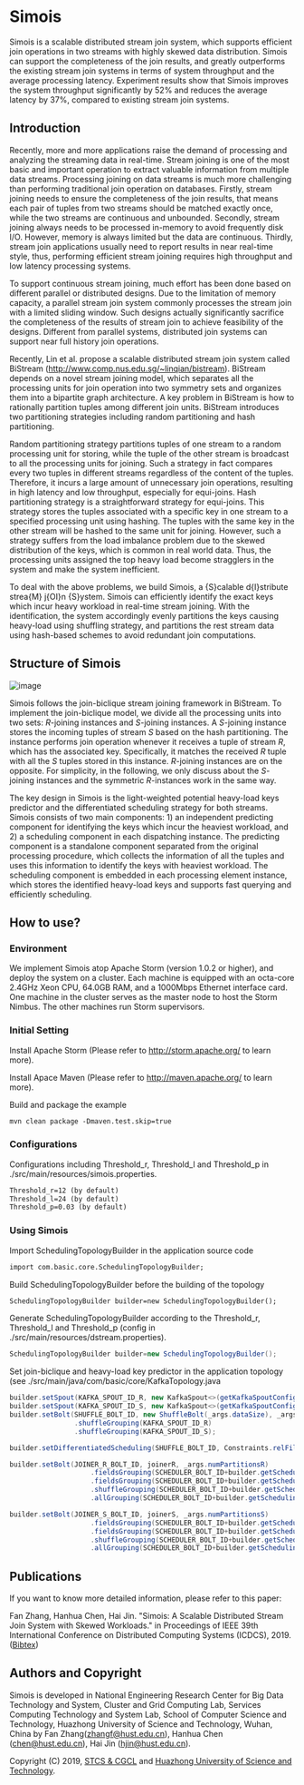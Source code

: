 # Simois

Simois is a scalable distributed stream join system, which supports efficient join operations in two streams with highly skewed data distribution. Simois can support the completeness of the join results, and greatly outperforms the existing stream join systems in terms of system throughput and the average processing latency. Experiment results show that Simois improves the system throughput significantly by 52% and reduces the average latency by 37%, compared to existing stream join systems.


## Introduction

Recently, more and more applications raise the demand of processing and analyzing the streaming data in real-time. Stream joining is one of the most basic and important operation to extract valuable information from multiple data streams. Processing joining on data streams is much more challenging than performing traditional join operation on databases. Firstly, stream joining needs to ensure the completeness of the join results, that means each pair of tuples from two streams should be matched exactly once, while the two streams are continuous and unbounded. Secondly, stream joining always needs to be processed in-memory to avoid frequently disk I/O. However, memory is always limited but the data are continuous. Thirdly, stream join applications usually need to report results in near real-time style, thus, performing efficient stream joining requires high throughput and low latency processing systems.

To support continuous stream joining, much effort has been done based on different parallel or distributed designs. Due to the limitation of memory capacity, a parallel stream join system commonly processes the stream join with a limited sliding window. Such designs actually significantly sacrifice the completeness of the results of stream join to achieve feasibility of the designs. Different from parallel systems, distributed join systems can support near full history join operations. 

Recently, Lin et al. propose a scalable distributed stream join system called BiStream (http://www.comp.nus.edu.sg/~linqian/bistream). BiStream depends on a novel stream joining model, which separates all the processing units for join operation into two symmetry sets and organizes them into a bipartite graph architecture. A key problem in BiStream is how to rationally partition tuples among different join units. BiStream introduces two partitioning strategies including random partitioning and hash partitioning. 

Random partitioning strategy partitions tuples of one stream to a random processing unit for storing, while the tuple of the other stream is broadcast to all the processing units for joining. Such a strategy in fact compares every two tuples in different streams regardless of the content of the tuples. Therefore, it incurs a large amount of unnecessary join operations, resulting in high latency and low throughput, especially for equi-joins. Hash partitioning strategy is a straightforward strategy for equi-joins. This strategy stores the tuples associated with a specific key in one stream to a specified processing unit using hashing. The tuples with the same key in the other stream will be hashed to the same unit for joining. However, such a strategy suffers from the load imbalance problem due to the skewed distribution of the keys, which is common in real world data. Thus, the processing units assigned the top heavy load become stragglers in the system and make the system inefficient.

To deal with the above problems, we build Simois, a {S}calable d{I}stribute strea{M} j{OI}n {S}ystem. Simois can efficiently identify the exact keys which incur heavy workload in real-time stream joining. With the identification, the system accordingly evenly partitions the keys causing heavy-load using shuffling strategy, and partitions the rest stream data using hash-based schemes to avoid redundant join computations.

## Structure of Simois

![image](https://github.com/DStream-Storm/Simois/blob/master/src/main/SimoisStructure.png)

Simois follows the join-biclique stream joining framework in BiStream. To implement the join-biclique model, we divide all the processing units into two sets: $R$-joining instances and $S$-joining instances. A $S$-joining instance stores the incoming tuples of stream $S$ based on the hash partitioning. The instance performs join operation whenever it receives a tuple of stream $R$, which has the associated key. Specifically, it matches the received $R$ tuple with all the $S$ tuples stored in this instance. $R$-joining instances are on the opposite. For simplicity, in the following, we only discuss about the $S$-joining instances and the symmetric $R$-instances work in the same way.

The key design in Simois is the light-weighted potential heavy-load keys predictor and the differentiated scheduling strategy for both streams. Simois consists of two main components: 1) an independent predicting component for identifying the keys which incur the heaviest workload, and 2) a scheduling component in each dispatching instance. The predicting component is a standalone component separated from the original processing procedure, which collects the information of all the tuples and uses this information to identify the keys with heaviest workload. The scheduling component is embedded in each processing element instance, which stores the identified heavy-load keys and supports fast querying and efficiently scheduling.


## How to use?

### Environment

We implement Simois atop Apache Storm (version 1.0.2 or higher), and deploy the system on a cluster. Each machine is equipped with an octa-core 2.4GHz Xeon CPU, 64.0GB RAM, and a 1000Mbps Ethernet interface card. One machine in the cluster serves as the master node to host the Storm Nimbus. The other machines run Storm supervisors.

### Initial Setting

Install Apache Storm (Please refer to http://storm.apache.org/ to learn more).

Install Apace Maven (Please refer to http://maven.apache.org/ to learn more).

Build and package the example

```txt
mvn clean package -Dmaven.test.skip=true
```

### Configurations

Configurations including Threshold_r, Threshold_l and Threshold_p in ./src/main/resources/simois.properties.

```txt
Threshold_r=12 (by default)
Threshold_l=24 (by default)
Threshold_p=0.03 (by default)
```

### Using Simois

Import SchedulingTopologyBuilder in the application source code

```txt
import com.basic.core.SchedulingTopologyBuilder;
```

Build SchedulingTopologyBuilder before the building of the topology

```txt
SchedulingTopologyBuilder builder=new SchedulingTopologyBuilder();
```

Generate SchedulingTopologyBuilder according to the Threshold_r, Threshold_l and Threshold_p (config in ./src/main/resources/dstream.properties).

```java
SchedulingTopologyBuilder builder=new SchedulingTopologyBuilder();
```

Set join-biclique and heavy-load key predictor in the application topology (see ./src/main/java/com/basic/core/KafkaTopology.java

```java
builder.setSpout(KAFKA_SPOUT_ID_R, new KafkaSpout<>(getKafkaSpoutConfig(KAFKA_BROKER, "didiOrder" + _args.dataSize, _args.groupid)), _args.numKafkaSpouts);
builder.setSpout(KAFKA_SPOUT_ID_S, new KafkaSpout<>(getKafkaSpoutConfig(KAFKA_BROKER, "didiGps" + _args.dataSize, _args.groupid)), _args.numKafkaSpouts);
builder.setBolt(SHUFFLE_BOLT_ID, new ShuffleBolt(_args.dataSize), _args.numShufflers)
                .shuffleGrouping(KAFKA_SPOUT_ID_R)
                .shuffleGrouping(KAFKA_SPOUT_ID_S);

builder.setDifferentiatedScheduling(SHUFFLE_BOLT_ID, Constraints.relFileds, Constraints.wordFileds);

builder.setBolt(JOINER_R_BOLT_ID, joinerR, _args.numPartitionsR)
                    .fieldsGrouping(SCHEDULER_BOLT_ID+builder.getSchedulingNum(), Constraints.nohotRFileds, new Fields(Constraints.wordFileds))
                    .fieldsGrouping(SCHEDULER_BOLT_ID+builder.getSchedulingNum(), Constraints.nohotSFileds, new Fields(Constraints.wordFileds))
                    .shuffleGrouping(SCHEDULER_BOLT_ID+builder.getSchedulingNum(), Constraints.hotRFileds)
                    .allGrouping(SCHEDULER_BOLT_ID+builder.getSchedulingNum(), Constraints.hotSFileds);

builder.setBolt(JOINER_S_BOLT_ID, joinerS, _args.numPartitionsS)
                    .fieldsGrouping(SCHEDULER_BOLT_ID+builder.getSchedulingNum(), Constraints.nohotSFileds, new Fields(Constraints.wordFileds))
                    .fieldsGrouping(SCHEDULER_BOLT_ID+builder.getSchedulingNum(), Constraints.nohotRFileds, new Fields(Constraints.wordFileds))
                    .shuffleGrouping(SCHEDULER_BOLT_ID+builder.getSchedulingNum(), Constraints.hotSFileds)
                    .allGrouping(SCHEDULER_BOLT_ID+builder.getSchedulingNum(), Constraints.hotRFileds);
```

## Publications

If you want to know more detailed information, please refer to this paper:

Fan Zhang, Hanhua Chen, Hai Jin. "Simois: A Scalable Distributed Stream Join System with Skewed Workloads." in Proceedings of IEEE 39th International Conference on Distributed Computing Systems (ICDCS), 2019. ([Bibtex](https://github.com/CGCL-codes/Simois/blob/master/Simois-conf.bib))


## Authors and Copyright

Simois is developed in National Engineering Research Center for Big Data Technology and System, Cluster and Grid Computing Lab, Services Computing Technology and System Lab, School of Computer Science and Technology, Huazhong University of Science and Technology, Wuhan, China by Fan Zhang(zhangf@hust.edu.cn), Hanhua Chen (chen@hust.edu.cn), Hai Jin (hjin@hust.edu.cn).

Copyright (C) 2019, [STCS & CGCL](http://grid.hust.edu.cn/) and [Huazhong University of Science and Technology](http://www.hust.edu.cn).


